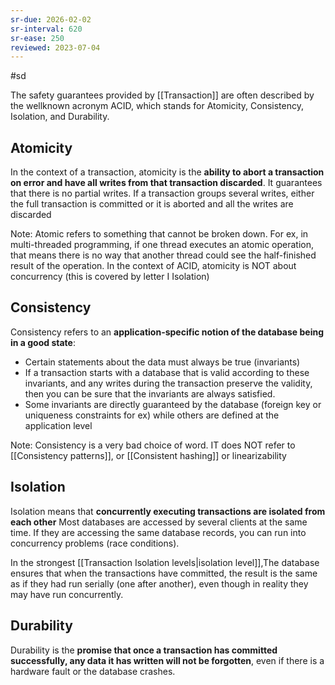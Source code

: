 ```yaml
---
sr-due: 2026-02-02
sr-interval: 620
sr-ease: 250
reviewed: 2023-07-04
---
```


#sd

The safety guarantees provided by [[Transaction]] are often described by the wellknown
acronym ACID, which stands for Atomicity, Consistency, Isolation, and Durability.

## Atomicity

In the context of a transaction, atomicity is the **ability to abort a transaction on error and have all writes from that transaction discarded**. It guarantees that there is no partial writes.
If a transaction groups several writes, either the full transaction is committed or it is aborted and all the writes are discarded

Note:
Atomic refers to something that cannot be broken down. For ex, in multi-threaded programming, if one thread executes an atomic operation, that means there is no way that another thread could see the half-finished result of the operation.
In the context of ACID, atomicity is NOT about concurrency (this is covered by letter I Isolation)

## Consistency

Consistency refers to an **application-specific notion of the database being in a good state**:

- Certain statements about the data must always be true (invariants)
- If a transaction starts with a database that is valid according to these invariants, and any writes during the transaction preserve the validity, then you can be sure that the invariants are always satisfied.
- Some invariants are directly guaranteed by the database (foreign key or uniqueness constraints for ex) while others are defined at the application level

Note: Consistency is a very bad choice of word. IT does NOT refer to [[Consistency patterns]], or [[Consistent hashing]] or linearizability

## Isolation

Isolation means that **concurrently executing transactions are isolated from each other**
Most databases are accessed by several clients at the same time. If they are accessing
the same database records, you can run into concurrency problems (race conditions).

In the strongest [[Transaction Isolation levels|isolation level]],The database ensures that when the transactions have committed, the result is the same as if they had run serially (one after another), even though in reality they may have run concurrently.



## Durability

Durability is the **promise that once a transaction has committed successfully, any data it has written will not be forgotten**, even if there is a hardware fault or the database crashes.
